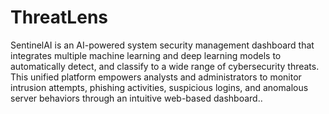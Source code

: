 # ThreatLens

SentinelAI is an AI-powered system security management dashboard that integrates multiple machine learning and deep learning models to automatically detect, and classify to a wide range of cybersecurity threats. This unified platform empowers analysts and administrators to monitor intrusion attempts, phishing activities, suspicious logins, and anomalous server behaviors through an intuitive web-based dashboard..

